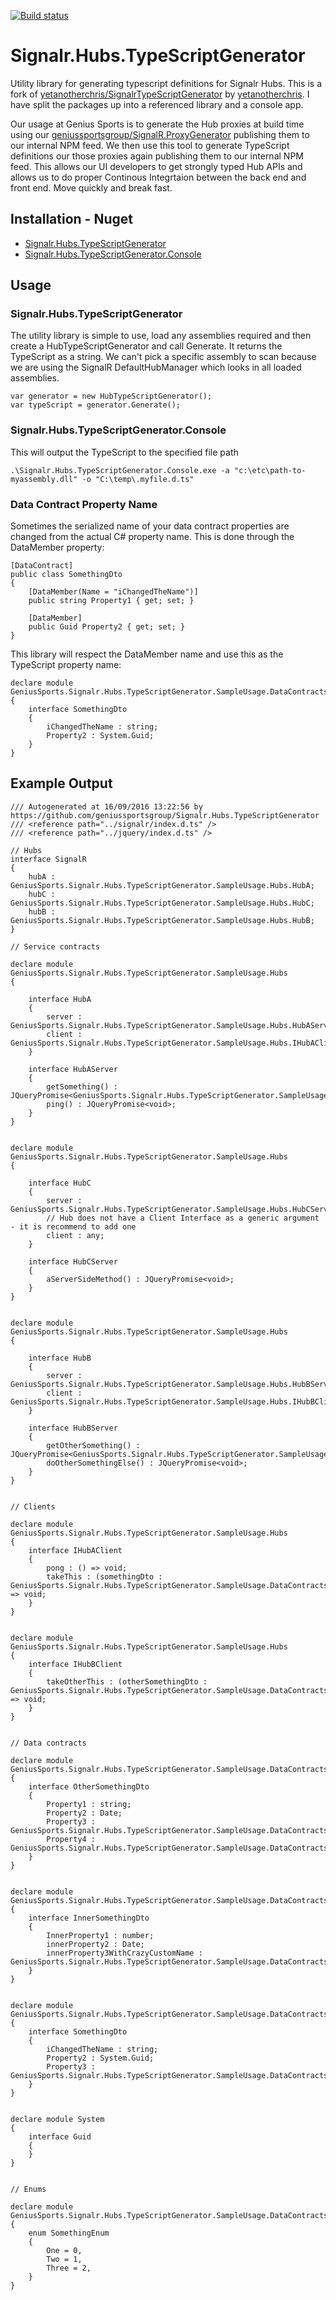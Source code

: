 [![Build status](https://ci.appveyor.com/api/projects/status/uwhg9nwo62kx2fif?svg=true)](https://ci.appveyor.com/project/cjbhaines/signalr-hubs-typescriptgenerator)

# Signalr.Hubs.TypeScriptGenerator
Utility library for generating typescript definitions for Signalr Hubs. This is a fork of [yetanotherchris/SignalrTypeScriptGenerator](https://github.com/yetanotherchris/SignalrTypeScriptGenerator "SignalrTypeScriptGenerator") by [yetanotherchris](https://github.com/yetanotherchris "yetanotherchris"). I have split the packages up into a referenced library and a console app.

Our usage at Genius Sports is to generate the Hub proxies at build time using our [geniussportsgroup/SignalR.ProxyGenerator](https://github.com/geniussportsgroup/SignalR.ProxyGenerator "Proxy Generator") publishing them to our internal NPM feed. We then use this tool to generate TypeScript definitions our those proxies again publishing them to our internal NPM feed. This allows our UI developers to get strongly typed Hub APIs and allows us to do proper Continous Integrtaion between the back end and front end. Move quickly and break fast.


## Installation - Nuget

- [Signalr.Hubs.TypeScriptGenerator](https://www.nuget.org/packages/Signalr.Hubs.TypeScriptGenerator "Signalr.Hubs.TypeScriptGenerator")
- [Signalr.Hubs.TypeScriptGenerator.Console](https://www.nuget.org/packages/Signalr.Hubs.TypeScriptGenerator.Console "Signalr.Hubs.TypeScriptGenerator.Console")

## Usage

### Signalr.Hubs.TypeScriptGenerator
The utility library is simple to use, load any assemblies required and then create a HubTypeScriptGenerator and call Generate. It returns the TypeScript as a string. We can't pick a specific assembly to scan because we are using the SignalR DefaultHubManager which looks in all loaded assemblies.

	var generator = new HubTypeScriptGenerator();
	var typeScript = generator.Generate();


### Signalr.Hubs.TypeScriptGenerator.Console
This will output the TypeScript to the specified file path

    .\Signalr.Hubs.TypeScriptGenerator.Console.exe -a "c:\etc\path-to-myassembly.dll" -o "C:\temp\.myfile.d.ts"

### Data Contract Property Name
Sometimes the serialized name of your data contract properties are changed from the actual C# property name. This is done through the DataMember property:

    [DataContract]
    public class SomethingDto
    {
        [DataMember(Name = "iChangedTheName")]
        public string Property1 { get; set; }

        [DataMember]
        public Guid Property2 { get; set; }
    }

This library will respect the DataMember name and use this as the TypeScript property name:
	
	declare module GeniusSports.Signalr.Hubs.TypeScriptGenerator.SampleUsage.DataContracts
	{
		interface SomethingDto
		{
			iChangedTheName : string;
			Property2 : System.Guid;
		}
	}

## Example Output


	/// Autogenerated at 16/09/2016 13:22:56 by https://github.com/geniussportsgroup/Signalr.Hubs.TypeScriptGenerator
	/// <reference path="../signalr/index.d.ts" />
	/// <reference path="../jquery/index.d.ts" />
	
	// Hubs
	interface SignalR
	{
		hubA : GeniusSports.Signalr.Hubs.TypeScriptGenerator.SampleUsage.Hubs.HubA;
		hubC : GeniusSports.Signalr.Hubs.TypeScriptGenerator.SampleUsage.Hubs.HubC;
		hubB : GeniusSports.Signalr.Hubs.TypeScriptGenerator.SampleUsage.Hubs.HubB;
	}
	
	// Service contracts
	
	declare module GeniusSports.Signalr.Hubs.TypeScriptGenerator.SampleUsage.Hubs
	{
	
		interface HubA
		{
	        server : GeniusSports.Signalr.Hubs.TypeScriptGenerator.SampleUsage.Hubs.HubAServer;
	        client : GeniusSports.Signalr.Hubs.TypeScriptGenerator.SampleUsage.Hubs.IHubAClient;
	    }
	
		interface HubAServer
		{
			getSomething() : JQueryPromise<GeniusSports.Signalr.Hubs.TypeScriptGenerator.SampleUsage.DataContracts.SomethingDto>;
			ping() : JQueryPromise<void>;
		}
	}
	
	
	declare module GeniusSports.Signalr.Hubs.TypeScriptGenerator.SampleUsage.Hubs
	{
	
		interface HubC
		{
	        server : GeniusSports.Signalr.Hubs.TypeScriptGenerator.SampleUsage.Hubs.HubCServer;
	        // Hub does not have a Client Interface as a generic argument - it is recommend to add one
	        client : any;
	    }
	
		interface HubCServer
		{
			aServerSideMethod() : JQueryPromise<void>;
		}
	}
	
	
	declare module GeniusSports.Signalr.Hubs.TypeScriptGenerator.SampleUsage.Hubs
	{
	
		interface HubB
		{
	        server : GeniusSports.Signalr.Hubs.TypeScriptGenerator.SampleUsage.Hubs.HubBServer;
	        client : GeniusSports.Signalr.Hubs.TypeScriptGenerator.SampleUsage.Hubs.IHubBClient;
	    }
	
		interface HubBServer
		{
			getOtherSomething() : JQueryPromise<GeniusSports.Signalr.Hubs.TypeScriptGenerator.SampleUsage.DataContracts.OtherSomethingDto>;
			doOtherSomethingElse() : JQueryPromise<void>;
		}
	}
	
	
	// Clients
	
	declare module GeniusSports.Signalr.Hubs.TypeScriptGenerator.SampleUsage.Hubs
	{
		interface IHubAClient
		{
			pong : () => void;
			takeThis : (somethingDto : GeniusSports.Signalr.Hubs.TypeScriptGenerator.SampleUsage.DataContracts.SomethingDto) => void;
		}
	}
	
	
	declare module GeniusSports.Signalr.Hubs.TypeScriptGenerator.SampleUsage.Hubs
	{
		interface IHubBClient
		{
			takeOtherThis : (otherSomethingDto : GeniusSports.Signalr.Hubs.TypeScriptGenerator.SampleUsage.DataContracts.OtherSomethingDto) => void;
		}
	}
	
	
	// Data contracts
	
	declare module GeniusSports.Signalr.Hubs.TypeScriptGenerator.SampleUsage.DataContracts
	{
		interface OtherSomethingDto
		{
			Property1 : string;
			Property2 : Date;
			Property3 : GeniusSports.Signalr.Hubs.TypeScriptGenerator.SampleUsage.DataContracts.InnerSomethingDto;
			Property4 : GeniusSports.Signalr.Hubs.TypeScriptGenerator.SampleUsage.DataContracts.InnerSomethingDto;
		}
	}
	
	
	declare module GeniusSports.Signalr.Hubs.TypeScriptGenerator.SampleUsage.DataContracts
	{
		interface InnerSomethingDto
		{
			InnerProperty1 : number;
			innerProperty2 : Date;
			innerProperty3WithCrazyCustomName : GeniusSports.Signalr.Hubs.TypeScriptGenerator.SampleUsage.DataContracts.SomethingEnum;
		}
	}
	
	
	declare module GeniusSports.Signalr.Hubs.TypeScriptGenerator.SampleUsage.DataContracts
	{
		interface SomethingDto
		{
			iChangedTheName : string;
			Property2 : System.Guid;
			Property3 : GeniusSports.Signalr.Hubs.TypeScriptGenerator.SampleUsage.DataContracts.InnerSomethingDto;
		}
	}
	
	
	declare module System
	{
		interface Guid
		{
		}
	}
	
	
	// Enums
	
	declare module GeniusSports.Signalr.Hubs.TypeScriptGenerator.SampleUsage.DataContracts
	{
		enum SomethingEnum
		{
			One = 0,
			Two = 1,
			Three = 2,
		}
	}
	
	

